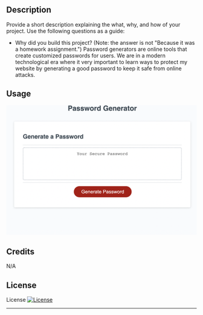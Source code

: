 ## Description

Provide a short description explaining the what, why, and how of your project. Use the following questions as a guide:
- Why did you build this project? (Note: the answer is not "Because it was a homework assignment.")
Password generators are online tools that create customized passwords 
for users. We are in a modern technological era where it very important to learn ways to protect my website by generating a good password to keep it safe from online attacks.





## Usage

![password](./Assets/images/screenshot.png)
    
    
    

## Credits

N/A

## License

License
[![License](https://img.shields.io/badge/License-Apache_2.0-blue.svg)](https://opensource.org/licenses/Apache-2.0)

---